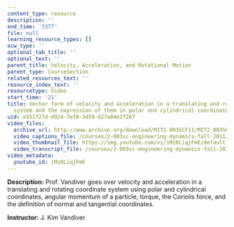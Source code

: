 ```yaml
---
content_type: resource
description: ''
end_time: '3377'
file: null
learning_resource_types: []
ocw_type: ''
optional_tab_title: ''
optional_text: ''
parent_title: Velocity, Acceleration, and Rotational Motion
parent_type: CourseSection
related_resources_text: ''
resource_index_text: ''
resourcetype: Video
start_time: '21'
title: Vector form of velocity and acceleration in a translating and rotating coordinate
  system and the expression of them in polar and cylindrical coordinates
uid: e551f27d-d924-7e78-3d59-627a04e2f267
video_files:
  archive_url: http://www.archive.org/download/MIT2.003SCF11/MIT2_003SCF11_lec04_300k.mp4
  video_captions_file: /courses/2-003sc-engineering-dynamics-fall-2011/a80af518529a521889a685f0737d3eaa_iMz0LiqjFmE.vtt
  video_thumbnail_file: https://img.youtube.com/vi/iMz0LiqjFmE/default.jpg
  video_transcript_file: /courses/2-003sc-engineering-dynamics-fall-2011/1bc1ce19d34fc2a2bc41b56902e87337_iMz0LiqjFmE.pdf
video_metadata:
  youtube_id: iMz0LiqjFmE
---
```


**Description:** Prof. Vandiver goes over velocity and acceleration in a translating and rotating coordinate system using polar and cylindrical coordinates, angular momentum of a particle, torque, the Coriolis force, and the definition of normal and tangential coordinates.

**Instructor:** J. Kim Vandiver



